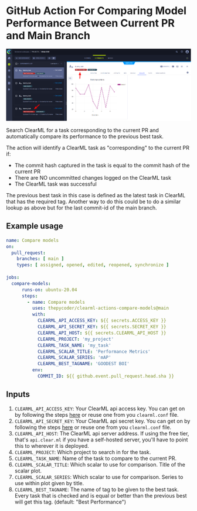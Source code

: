 # GitHub Action For Comparing Model Performance Between Current PR and Main Branch

![tags screenshot](images/screenshot.png)

Search ClearML for a task corresponding to the current PR and automatically compare its performance to the previous best task.

The action will identify a ClearML task as "corresponding" to the current PR if:
- The commit hash captured in the task is equal to the commit hash of the current PR
- There are NO uncommitted changes logged on the ClearML task
- The ClearML task was successful

The previous best task in this case is defined as the latest task in ClearML that has the required tag.
Another way to do this could be to do a similar lookup as above but for the last commit-id of the main branch.

## Example usage

```yaml
name: Compare models
on:
  pull_request:
    branches: [ main ]
    types: [ assigned, opened, edited, reopened, synchronize ]

jobs:
  compare-models:
      runs-on: ubuntu-20.04
      steps:
        - name: Compare models
          uses: thepycoder/clearml-actions-compare-models@main
          with:
            CLEARML_API_ACCESS_KEY: ${{ secrets.ACCESS_KEY }}
            CLEARML_API_SECRET_KEY: ${{ secrets.SECRET_KEY }}
            CLEARML_API_HOST: ${{ secrets.CLEARML_API_HOST }}
            CLEARML_PROJECT: 'my_project'
            CLEARML_TASK_NAME: 'my_task'
            CLEARML_SCALAR_TITLE: 'Performance Metrics'
            CLEARML_SCALAR_SERIES: 'mAP'
            CLEARML_BEST_TAGNAME: 'GOODEST BOI'
          env:
            COMMIT_ID: ${{ github.event.pull_request.head.sha }}
```

## Inputs

1. `CLEARML_API_ACCESS_KEY`: Your ClearML api access key. You can get on by following the steps [here](https://clear.ml/docs/latest/docs/getting_started/ds/ds_first_steps) or reuse one from you `clearml.conf` file. 
2. `CLEARML_API_SECRET_KEY`: Your ClearML api secret key. You can get on by following the steps [here](https://clear.ml/docs/latest/docs/getting_started/ds/ds_first_steps) or reuse one from you `clearml.conf` file. 
3. `CLEARML_API_HOST`: The ClearML api server address. If using the free tier, that's `api.clear.ml` if you have a self-hosted server, you'll have to point this to wherever it is deployed.
4. `CLEARML_PROJECT`: Which project to search in for the task.
5. `CLEARML_TASK_NAME`: Name of the task to compare to the current PR.
6. `CLEARML_SCALAR_TITLE`: Which scalar to use for comparison. Title of the scalar plot.
7. `CLEARML_SCALAR_SERIES`: Which scalar to use for comparison. Series to use within plot given by title.
8. `CLEARML_BEST_TAGNAME`: The name of tag to be given to the best task. Every task that is checked and is equal or better than the previous best will get this tag. (default: "Best Performance")
